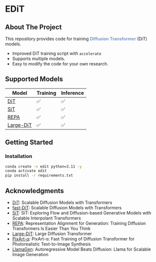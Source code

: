 # EDiT

## About The Project

This repository provides code for training **<font color="#7799CC">Diffusion Transformer</font>** (DiT) models.

- Improved DiT training script with `accelerate`
- Supports multiple models.
- Easy to modify the code for your own research.

## Supported Models

| Model | Training | Inference |
|-------|----------|-----------|
| [DiT](https://github.com/facebookresearch/DiT) | ✅ | ✅ |
| [SiT](https://github.com/willisma/SiT) | ✅ | ✅ |
| [REPA](https://github.com/sihyun-yu/REPA) | ✅ | ✅ |
| [Large-DiT](https://github.com/Alpha-VLLM/LLaMA2-Accessory/tree/main/Large-DiT-ImageNet) | ✅ | ✅ |

## Getting Started

### Installation

```bash
conda create -n edit python=3.11 -y
conda activate edit
pip install -r requirements.txt
```

## Acknowledgments

- [DiT](https://github.com/facebookresearch/DiT): Scalable Diffusion Models with Transformers
- [fast-DiT](https://github.com/chuanyangjin/fast-DiT): Scalable Diffusion Models with Transformers
- [SiT](https://github.com/willisma/SiT): SiT: Exploring Flow and Diffusion-based Generative Models with Scalable Interpolant Transformers
- [REPA](https://github.com/sihyun-yu/REPA): Representation Alignment for Generation:
Training Diffusion Transformers Is Easier Than You Think
- [Large-DiT](https://github.com/Alpha-VLLM/LLaMA2-Accessory/tree/main/Large-DiT-ImageNet): Large Diffusion Transformer
- [PixArt-α](https://github.com/PixArt-alpha/PixArt-alpha/): PixArt-α: Fast Training of Diffusion Transformer for Photorealistic Text-to-Image Synthesis
- [LlamaGen](https://github.com/FoundationVision/LlamaGen): Autoregressive Model Beats Diffusion: Llama for Scalable Image Generation

